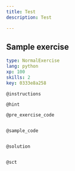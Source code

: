 ```yaml
---
title: Test
description: Test

---
```

## Sample exercise

```yaml
type: NormalExercise
lang: python
xp: 100
skills: 2
key: 0333e8a258
```


`@instructions`

`@hint`

`@pre_exercise_code`
```{python}

```

`@sample_code`
```{python}

```

`@solution`
```{python}

```

`@sct`
```{python}

```
